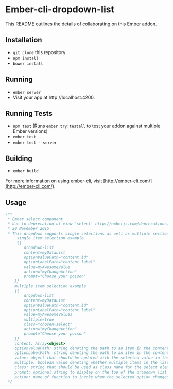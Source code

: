 # Ember-cli-dropdown-list

This README outlines the details of collaborating on this Ember addon.

## Installation

* `git clone` this repository
* `npm install`
* `bower install`

## Running

* `ember server`
* Visit your app at http://localhost:4200.

## Running Tests

* `npm test` (Runs `ember try:testall` to test your addon against multiple Ember versions)
* `ember test`
* `ember test --server`

## Building

* `ember build`

For more information on using ember-cli, visit [http://ember-cli.com/](http://ember-cli.com/).

## Usage
```javascript
/**
 * Ember select component
 * due to deprecation of view 'select' http://emberjs.com/deprecations/v1.x/#toc_ember-select
 * 20 November 2015
 * This dropdown supports single selections as well as multiple sections. See example usage below.
	 single item selection example
	 {{
		dropdown-list
		content=myDataList
		optionValuePath="content.id"
		optionLabelPath="content.label"
		value=myAwesomeValue
		action="myChangeAction"
		prompt="Choose your poison"
	}}
	multiple item selection example
	{{
		dropdown-list
		content=myDataList
		optionValuePath="content.id"
		optionLabelPath="content.label"
		value=myAwesomeValues
		multiple=true
		class="chosen-select"
		action="myChangeAction"
		prompt="Choose your poison"
	}}
	content: Array<object>
	optionValuePath: string denoting the path to an item in the content array to use when updating the value property (see below for information on value)
	optionLabelPath: string denoting the path to an item in the content array to use as a nice string to render in the list item
	value: object that should be updated with the selected value in the dropdown list. The actual value set is dependent on the optionValuePath
	multiple: boolean value denoting whether multiple items in the list can be selected. Default is false.
	class: string that should be used as class name for the select element
	prompt: optional string to display on the top of the dropdown list when nothing is selected
	action: name of function to invoke when the selected option changes
 */
```